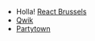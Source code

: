 - Holla! [React Brussels](https://www.react.brussels)
- [Qwik](https://qwik.builder.io)
- [Partytown](https://partytown.builder.io/)